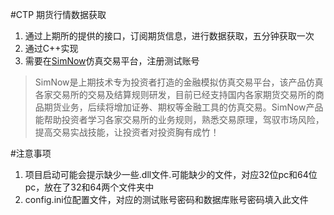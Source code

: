 #CTP 期货行情数据获取
1. 通过上期所的提供的接口，订阅期货信息，进行数据获取，五分钟获取一次
2. 通过C++实现
3. 需要在[SimNow](http://www.simnow.com.cn/)仿真交易平台，注册测试账号
>SimNow是上期技术专为投资者打造的金融模拟仿真交易平台，该产品仿真各家交易所的交易及结算规则研发，目前已经支持国内各家期货交易所的商品期货业务，后续将增加证券、期权等金融工具的仿真交易。SimNow产品能帮助投资者学习各家交易所的业务规则，熟悉交易原理，驾驭市场风险，提高交易实战技能，让投资者对投资胸有成竹！ 

#注意事项
1. 项目启动可能会提示缺少一些.dll文件.可能缺少的文件，对应32位pc和64位pc，放在了32和64两个文件夹中
2. config.ini位配置文件，对应的测试账号密码和数据库账号密码填入此文件
